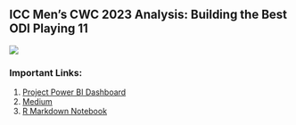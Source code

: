 ## ICC Men’s CWC 2023 Analysis: Building the Best ODI Playing 11

![](https://user-images.githubusercontent.com/7065401/52071924-c003ad80-2562-11e9-8297-1c6595f8a7ff.png)

### Important Links:

1. [Project Power BI Dashboard](https://app.powerbi.com/view?r=eyJrIjoiYjhlNjdjMmYtMGVmMy00NGYwLThhODktNjJkNjU0MWVmNTdmIiwidCI6IjQ2Mzc1YmFiLTM1NGUtNDhiOS05M2ZjLTM4YWZjOGI4ZTRhNCJ9)
2. [Medium](https://medium.com/@hmntyadav/icc-mens-cwc-2023-analysis-building-the-best-odi-playing-11-f9e62043fe9b)
3. [R Markdown Notebook](https://hemant-ydv.github.io/ICC-Men-s-CWC-2023-Analysis-Building-the-Best-ODI-Playing-11/)

